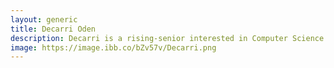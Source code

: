 ```yaml
---
layout: generic
title: Decarri Oden
description: Decarri is a rising-senior interested in Computer Science and Philanthropy. In his free time he enjoys playing sports, listening to music, and coding. Decarri's social impact project, Shock, is all about connecting the black and brown youth with more oppurtunities in tech.
image: https://image.ibb.co/bZv57v/Decarri.png
---
```

